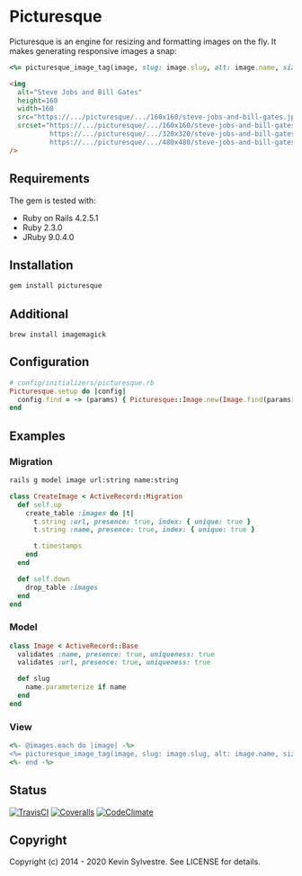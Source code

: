 # Picturesque

Picturesque is an engine for resizing and formatting images on the fly. It makes generating responsive images a snap:

```rb
<%= picturesque_image_tag(image, slug: image.slug, alt: image.name, size: '160x160') %>
```

```html
<img
  alt="Steve Jobs and Bill Gates"
  height=160
  width=160
  src="https://.../picturesque/.../160x160/steve-jobs-and-bill-gates.jpg"
  srcset="https://.../picturesque/.../160x160/steve-jobs-and-bill-gates.jpg 1x,
          https://.../picturesque/.../320x320/steve-jobs-and-bill-gates.jpg 2x,
          https://.../picturesque/.../480x480/steve-jobs-and-bill-gates.jpg 3x"
/>
```

## Requirements

The gem is tested with:

* Ruby on Rails 4.2.5.1
* Ruby 2.3.0
* JRuby 9.0.4.0

## Installation

```sh
gem install picturesque
```

## Additional

```
brew install imagemagick
```

## Configuration

```ruby
# config/initializers/picturesque.rb
Picturesque.setup do |config|
  config.find = -> (params) { Picturesque::Image.new(Image.find(params[:id]).url) }
end
```

## Examples

### Migration

```sh
rails g model image url:string name:string
```

```ruby
class CreateImage < ActiveRecord::Migration
  def self.up
    create_table :images do |t|
      t.string :url, presence: true, index: { unique: true }
      t.string :name, presence: true, index: { unique: true }

      t.timestamps
    end
  end

  def self.down
    drop_table :images
  end
end
```

### Model

```ruby
class Image < ActiveRecord::Base
  validates :name, presence: true, uniqueness: true
  validates :url, presence: true, uniqueness: true

  def slug
    name.parameterize if name
  end
end
```

### View

```rb
<%- @images.each do |image| -%>
<%= picturesque_image_tag(image, slug: image.slug, alt: image.name, size: '160x160') %>
<%- end -%>
```

## Status

[![TravisCI](https://img.shields.io/travis/ksylvest/picturesque.svg)](https://travis-ci.org/ksylvest/picturesque)
[![Coveralls](https://img.shields.io/coveralls/ksylvest/picturesque.svg)](https://coveralls.io/r/ksylvest/picturesque)
[![CodeClimate](https://img.shields.io/codeclimate/github/ksylvest/picturesque.svg)](https://codeclimate.com/github/ksylvest/picturesque)

## Copyright

Copyright (c) 2014 - 2020 Kevin Sylvestre. See LICENSE for details.
